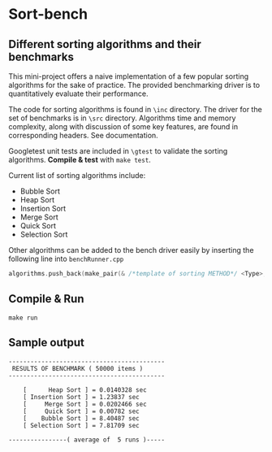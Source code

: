 # Sort-bench

## Different sorting algorithms and their benchmarks

This mini-project offers a naive implementation of a few popular sorting algorithms for the sake of practice. The provided benchmarking driver is to quantitatively evaluate their performance.

The code for sorting algorithms is found in `\inc` directory.
The driver for the set of benchmarks is in `\src` directory.
Algorithms time and memory complexity, along with discussion of some key features, are found in corresponding headers. See documentation.

Googletest unit tests are included in `\gtest` to validate the sorting algorithms. **Compile & test** with `make test`.

Current list of sorting algorithms include:
- Bubble Sort
- Heap Sort
- Insertion Sort
- Merge Sort
- Quick Sort
- Selection Sort

Other algorithms can be added to the bench driver easily by inserting the following line into `benchRunner.cpp`
```C++
algorithms.push_back(make_pair(& /*template of sorting METHOD*/ <Type>, "/*sorting method NAME*/"));
```

## Compile & Run
```
make run
```

## Sample output
```
-------------------------------------------
 RESULTS OF BENCHMARK ( 50000 items )
-------------------------------------------

    [      Heap Sort ] = 0.0140328 sec
    [ Insertion Sort ] = 1.23837 sec
    [     Merge Sort ] = 0.0202466 sec
    [     Quick Sort ] = 0.00782 sec
    [    Bubble Sort ] = 8.40487 sec
    [ Selection Sort ] = 7.81709 sec

----------------( average of  5 runs )-----
```
